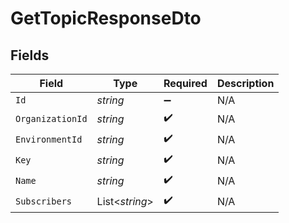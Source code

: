 # GetTopicResponseDto


## Fields

| Field              | Type               | Required           | Description        |
| ------------------ | ------------------ | ------------------ | ------------------ |
| `Id`               | *string*           | :heavy_minus_sign: | N/A                |
| `OrganizationId`   | *string*           | :heavy_check_mark: | N/A                |
| `EnvironmentId`    | *string*           | :heavy_check_mark: | N/A                |
| `Key`              | *string*           | :heavy_check_mark: | N/A                |
| `Name`             | *string*           | :heavy_check_mark: | N/A                |
| `Subscribers`      | List<*string*>     | :heavy_check_mark: | N/A                |